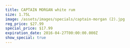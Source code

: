 ```yaml
---
title: CAPTAIN MORGAN white rum
size: 1.75L
image: /assets/images/specials/captain-morgan (2).jpg
reg_price: $27.99
special_price: $17.99
expiration_date: 2016-04-27T00:00:00.000Z
show_special: true
---
```



